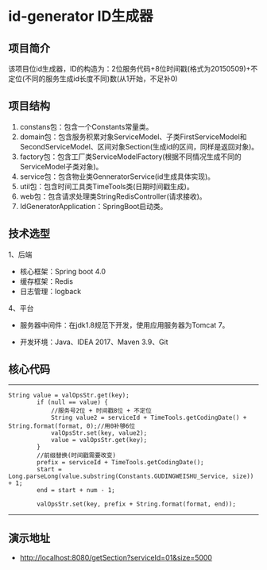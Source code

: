 # id-generator ID生成器

## 项目简介

该项目位id生成器，ID的构造为：2位服务代码+8位时间戳(格式为20150509)+不定位(不同的服务生成id长度不同)数(从1开始，不足补0)

## 项目结构

1.	constans包：包含一个Constants常量类。
2.	domain包：包含服务积累对象ServiceModel、子类FirstServiceModel和SecondServiceModel、区间对象Section(生成id的区间，同样是返回对象)。
3.	factory包：包含工厂类ServiceModelFactory(根据不同情况生成不同的ServiceModel子类对象)。
4.	service包：包含物业类GenneratorService(id生成具体实现)。
5.	util包：包含时间工具类TimeTools类(日期时间戳生成)。
6.	web包：包含请求处理类StringRedisController(请求接收)。
7.	IdGeneratorApplication：SpringBoot启动类。

## 技术选型

1、后端

* 核心框架：Spring boot 4.0
* 缓存框架：Redis
* 日志管理：logback

4、平台

* 服务器中间件：在jdk1.8规范下开发，使用应用服务器为Tomcat 7。

* 开发环境：Java、IDEA 2017、Maven 3.9、Git

## 核心代码
----
    String value = valOpsStr.get(key);
            if (null == value) {
                //服务号2位 + 时间戳8位 + 不定位
                String value2 = serviceId + TimeTools.getCodingDate() + String.format(format, 0);//用0补够6位
                valOpsStr.set(key, value2);
                value = valOpsStr.get(key);
            }
            //前缀替换(时间戳需要改变)
            prefix = serviceId + TimeTools.getCodingDate();
            start = Long.parseLong(value.substring(Constants.GUDINGWEISHU_Service, size)) + 1;
            end = start + num - 1;

            valOpsStr.set(key, prefix + String.format(format, end));
----
## 演示地址

* <http://localhost:8080/getSection?serviceId=01&size=5000>
